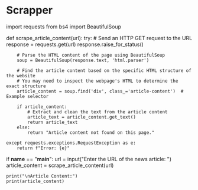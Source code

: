 # Scrapper
import requests
from bs4 import BeautifulSoup

def scrape_article_content(url):
    try:
        # Send an HTTP GET request to the URL
        response = requests.get(url)
        response.raise_for_status()

        # Parse the HTML content of the page using BeautifulSoup
        soup = BeautifulSoup(response.text, 'html.parser')

        # Find the article content based on the specific HTML structure of the website
        # You may need to inspect the webpage's HTML to determine the exact structure
        article_content = soup.find('div', class_='article-content')  # Example selector

        if article_content:
            # Extract and clean the text from the article content
            article_text = article_content.get_text()
            return article_text
        else:
            return "Article content not found on this page."

    except requests.exceptions.RequestException as e:
        return f"Error: {e}"

if __name__ == "__main__":
    url = input("Enter the URL of the news article: ")
    article_content = scrape_article_content(url)

    print("\nArticle Content:")
    print(article_content)
